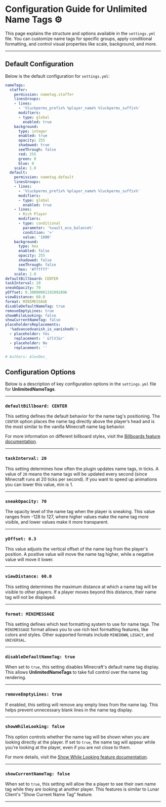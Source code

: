 # **Configuration Guide for Unlimited Name Tags** ⚙️

This page explains the structure and options available in the `settings.yml` file. You can customize name tags for specific groups, apply conditional formatting, and control visual properties like scale, background, and more.

---

## **Default Configuration**

Below is the default configuration for `settings.yml`:

```yaml
nameTags:
  staffer:
    permission: nametag.staffer
    linesGroups:
    - lines:
      - '%luckperms_prefix% %player_name% %luckperms_suffix%'
      modifiers:
      - type: global
        enabled: true
    background:
      type: integer
      enabled: true
      opacity: 255
      shadowed: true
      seeThrough: false
      red: 255
      green: 0
      blue: 0
    scale: 1.0
  default:
    permission: nametag.default
    linesGroups:
    - lines:
      - '%luckperms_prefix% %player_name% %luckperms_suffix%'
      modifiers:
      - type: global
        enabled: true
    - lines:
      - Rich Player
      modifiers:
      - type: conditional
        parameter: '%vault_eco_balance%'
        condition: '>'
        value: '1000'
    background:
      type: hex
      enabled: false
      opacity: 255
      shadowed: false
      seeThrough: false
      hex: '#ffffff'
    scale: 1.0
defaultBillboard: CENTER
taskInterval: 20
sneakOpacity: 70
yOffset: 0.30000001192092896
viewDistance: 60.0
format: MINIMESSAGE
disableDefaultNameTag: true
removeEmptyLines: true
showWhileLooking: false
showCurrentNameTag: false
placeholdersReplacements:
  '%advancedvanish_is_vanished%':
  - placeholder: Yes
    replacement: ' &7[V]&r'
  - placeholder: No
    replacement: ''

# Authors: AlexDev_

```

## Configuration Options

Below is a description of key configuration options in the `settings.yml` file for **UnlimitedNameTags**.

---

### `defaultBillboard: CENTER`
This setting defines the default behavior for the name tag's positioning. The `CENTER` option places the name tag directly above the player’s head and is the most similar to the vanilla Minecraft name tag behavior.

For more information on different billboard styles, visit the [Billboards feature documentation](features/billboards.md).

---

### `taskInterval: 20`
This setting determines how often the plugin updates name tags, in ticks. A value of `20` means the name tags will be updated every second (since Minecraft runs at 20 ticks per second).
If you want to speed up animations you can lower this value, min is 1.

---

### `sneakOpacity: 70`
The opacity level of the name tag when the player is sneaking. This value ranges from -128 to 127, where higher values make the name tag more visible, and lower values make it more transparent.

---

### `yOffset: 0.3`
This value adjusts the vertical offset of the name tag from the player's position. A positive value will move the name tag higher, while a negative value will move it lower.

---

### `viewDistance: 60.0`
This setting determines the maximum distance at which a name tag will be visible to other players. If a player moves beyond this distance, their name tag will not be displayed.

---

### `format: MINIMESSAGE`
This setting defines which text formatting system to use for name tags. The `MINIMESSAGE` format allows you to use rich text formatting features, like colors and styles. Other supported formats include `MINEDOWN`, `LEGACY`, and `UNIVERSAL`.

---

### `disableDefaultNameTag: true`
When set to `true`, this setting disables Minecraft's default name tag display. This allows **UnlimitedNameTags** to take full control over the name tag rendering.

---

### `removeEmptyLines: true`
If enabled, this setting will remove any empty lines from the name tag. This helps prevent unnecessary blank lines in the name tag display.

---

### `showWhileLooking: false`
This option controls whether the name tag will be shown when you are looking directly at the player. If set to `true`, the name tag will appear while you're looking at the player, even if you are not close to them.

For more details, visit the [Show While Looking feature documentation](features/show-while-looking.md).

---

### `showCurrentNameTag: false`
When set to `true`, this setting will allow the a player to see their own name tag while they are looking at another player. This features is similar to Lunar Client's "Show Current Name Tag" feature.

---


